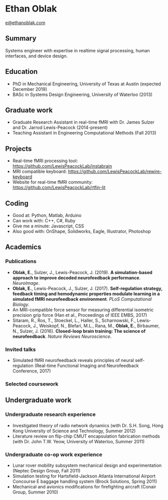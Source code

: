 # Ethan Oblak
e@ethanoblak.com

## Summary
Systems engineer with expertise in realtime signal processing, human interfaces, and device design.

## Education
- PhD in Mechanical Engineering, University of Texas at Austin (expected December 2019)
- BASc in Systems Design Engineering, University of Waterloo (2013)

## Graduate work
- Graduate Research Assistant in real-time fMRI with Dr. James Sulzer and Dr. Jarrod Lewis-Peacock (2014-present)
- Teaching Assistant in Engineering Computational Methods (Fall 2013)

## Projects
- Real-time fMRI processing tool: https://github.com/LewisPeacockLab/instabrain
- MRI compatible keyboard: https://github.com/LewisPeacockLab/rewire-keyboard
- Website for real-time fMRI community: https://github.com/LewisPeacockLab/rtfin-lit

## Coding
- Good at: Python, Matlab, Arduino
- Can work with: C++, C#, Ruby
- Give me a minute: Javascript, CSS
- Also good with: OnShape, Solidworks, Eagle, Illustrator, Photoshop

## Academics

### Publications
- **Oblak, E.**, Sulzer, J., Lewis-Peacock, J. (2019). **A simulation-based approach to improve decoded neurofeedback performance**. _NeuroImage_.
- **Oblak, E.**, Lewis-Peacock, J., Sulzer, J. (2017). **Self-regulation strategy, feedback timing and hemodynamic properties modulate learning in a simulated fMRI neurofeedback environment**. _PLoS Computational Biology_.
- An MRI-compatible force sensor for measuring differential isometric precision grip force (Han et al., Proceedings of IEEE EMBS, 2017)
- Sitaram, R., Ros, T., Stoeckel, L., Haller, S., Scharnowski, F., Lewis-Peacock, J., Weiskopf, N., Blefari, M.L., Rana, M., **Oblak, E.**, Birbaumer, N., Sulzer, J. (2016). **Closed-loop brain training: The science of neurofeedback**. _Nature Reviews Neuroscience_.

### Invited talks
- Simulated fMRI neurofeedback reveals principles of neural self-regulation (Real-time Functional Imaging and Neurofeedback Conference, 2017)

### Selected coursework

## Undergraduate work

### Undergraduate research experience
- Investigated theory of radio network dynamics (with Dr. S.H. Song, Hong Kong University of Science and Technology, Summer 2012)
- Literature review on flip-chip CMUT encapsulation fabrication methods (with Dr. John T.W. Yeow, University of Waterloo, Summer 2011)

### Undergraduate co-op work experience
- Lunar rover mobility subsystem mechanical design and experimentation (Neptec Design Group, Fall 2011)
- Simulation testing for Hartsfield-Jackson Atlanta International Airport Concourse E baggage handling system (Brock Solutions, Spring 2011)
- Mechanical and avionics modifications for firefighting aircraft (Conair Group, Summer 2010)